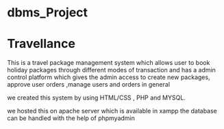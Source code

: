 # dbms_Project

# Travellance

This is a travel package management system which allows user to book holiday packages through different modes of transaction and has a admin control 
platform which gives the admin access to create new packages, approve user orders ,manage users and orders in general 

we created this system by using HTML/CSS , PHP and MYSQL.

we hosted this on apache server which is available in xampp
the database can be handled with the help of phpmyadmin



















